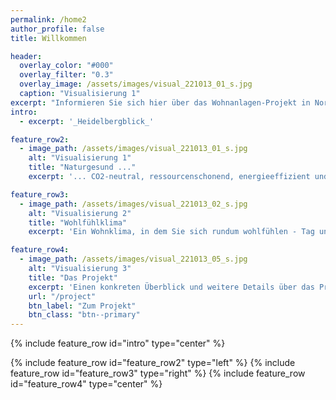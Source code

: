 ```yaml
---
permalink: /home2
author_profile: false
title: Willkommen

header:
  overlay_color: "#000"
  overlay_filter: "0.3"
  overlay_image: /assets/images/visual_221013_01_s.jpg
  caption: "Visualisierung 1"
excerpt: "Informieren Sie sich hier über das Wohnanlagen-Projekt in Nordhausen Nord, mit dem unverfänglichen Blick Richtung Rüdigsdorfer Schweiz."
intro: 
  - excerpt: '_Heidelbergblick_'

feature_row2:
  - image_path: /assets/images/visual_221013_01_s.jpg
    alt: "Visualisierung 1"
    title: "Naturgesund ..."
    excerpt: '... CO2-neutral, ressourcenschonend, energieeffizient und wertbeständig? Wenn Sie bauen, wollen Sie alles richtig machen. Von Anfang an - und nachhaltig gedacht. Das Ergebnis wird sie überzeugen.'

feature_row3:
  - image_path: /assets/images/visual_221013_02_s.jpg
    alt: "Visualisierung 2"
    title: "Wohlfühlklima"
    excerpt: 'Ein Wohnklima, in dem Sie sich rundum wohlfühlen - Tag und Nacht. Zu jeder Jahreszeit. Raumluftqualität, die gesetzliche Anforderungen weit übertrifft - und Sie gesünder leben lässt. Dämmeigenschaften, die Ihr neues Zuhause zum `Effizienzhaus 40 NH` machen.'

feature_row4:
  - image_path: /assets/images/visual_221013_05_s.jpg
    alt: "Visualisierung 3"
    title: "Das Projekt"
    excerpt: 'Einen konkreten Überblick und weitere Details über das Projekt, können sie hier gewinnen:'
    url: "/project"
    btn_label: "Zum Projekt"
    btn_class: "btn--primary"
---
```


{% include feature_row id="intro" type="center" %}

{% include feature_row id="feature_row2" type="left" %}
{% include feature_row id="feature_row3" type="right" %}
{% include feature_row id="feature_row4" type="center" %}
